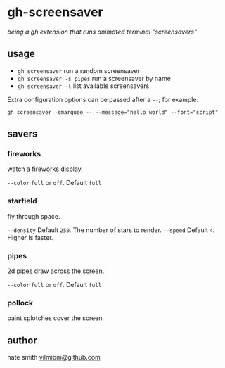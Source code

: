 # gh-screensaver

_being a gh extension that runs animated terminal "screensavers"_

## usage

- `gh screensaver` run a random screensaver
- `gh screensaver -s pipes` run a screensaver by name
- `gh screensaver -l` list available screensavers

Extra configuration options can be passed after a `--`; for example:

```
gh screensaver -smarquee -- --message="hello world" --font="script"
```

## savers

### fireworks

watch a fireworks display.

`--color` `full` or `off`. Default `full`

### starfield

fly through space.

`--density` Default `250`. The number of stars to render.
`--speed` Default `4`. Higher is faster.

### pipes

2d pipes draw across the screen.

`--color` `full` or `off`. Default `full`

### pollock

paint splotches cover the screen.


## author

nate smith <vilmibm@github.com>
